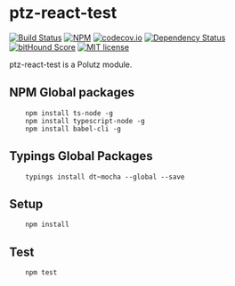 # ptz-react-test

[![Build Status](https://travis-ci.org/polutz/ptz-react-test.svg)](https://travis-ci.org/polutz/ptz-react-test)
[![NPM](https://img.shields.io/npm/v/ptz-react-test.svg)](https://www.npmjs.com/package/ptz-react-test)
[![codecov.io](http://codecov.io/github/polutz/ptz-react-test/coverage.svg)](http://codecov.io/github/polutz/ptz-react-test)
[![Dependency Status](https://gemnasium.com/polutz/ptz-react-test.svg)](https://gemnasium.com/polutz/ptz-react-test)
[![bitHound Score](https://www.bithound.io/github/gotwarlost/istanbul/badges/score.svg)](https://www.bithound.io/github/polutz/ptz-react-test)
[![MIT license](http://img.shields.io/badge/license-MIT-brightgreen.svg)](http://opensource.org/licenses/MIT)

ptz-react-test is a Polutz module.


## NPM Global packages
```
    npm install ts-node -g
    npm install typescript-node -g
    npm install babel-cli -g
```

## Typings Global Packages 
```
    typings install dt~mocha --global --save
```

## Setup
```
    npm install   
```

## Test
```
    npm test
```
